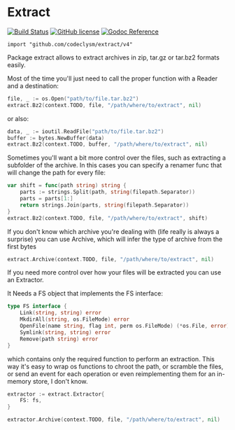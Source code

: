 # Extract

[![Build Status](https://github.com/codeclysm/extract/actions/workflows/test.yaml/badge.svg?branch=master)](https://github.com/codeclysm/extract/actions/workflows/test.yaml)
[![GitHub license](https://img.shields.io/badge/license-MIT-blue.svg)](https://raw.githubusercontent.com/codeclysm/extract/master/LICENSE)
[![Godoc Reference](https://img.shields.io/badge/Godoc-Reference-blue.svg)](https://godoc.org/github.com/codeclysm/extract)

    import "github.com/codeclysm/extract/v4"

Package extract allows to extract archives in zip, tar.gz or tar.bz2 formats
easily.

Most of the time you'll just need to call the proper function with a Reader and
a destination:

```go
file, _ := os.Open("path/to/file.tar.bz2")
extract.Bz2(context.TODO, file, "/path/where/to/extract", nil)
```

or also:

```go
data, _ := ioutil.ReadFile("path/to/file.tar.bz2")
buffer := bytes.NewBuffer(data)
extract.Bz2(context.TODO, buffer, "/path/where/to/extract", nil)
```

Sometimes you'll want a bit more control over the files, such as extracting a
subfolder of the archive. In this cases you can specify a renamer func that will
change the path for every file:

```go
var shift = func(path string) string {
    parts := strings.Split(path, string(filepath.Separator))
    parts = parts[1:]
    return strings.Join(parts, string(filepath.Separator))
}
extract.Bz2(context.TODO, file, "/path/where/to/extract", shift)
```

If you don't know which archive you're dealing with (life really is always a surprise) you can use Archive, which will infer the type of archive from the first bytes

```go
extract.Archive(context.TODO, file, "/path/where/to/extract", nil)
```

If you need more control over how your files will be extracted you can use an Extractor.

It Needs a FS object that implements the FS interface:

```go
type FS interface {
    Link(string, string) error
    MkdirAll(string, os.FileMode) error
    OpenFile(name string, flag int, perm os.FileMode) (*os.File, error)
    Symlink(string, string) error
    Remove(path string) error
}
```

which contains only the required function to perform an extraction. This way it's easy to wrap os functions to
chroot the path, or scramble the files, or send an event for each operation or even reimplementing them for an in-memory store, I don't know.

```go
extractor := extract.Extractor{
    FS: fs,
}

extractor.Archive(context.TODO, file, "/path/where/to/extract", nil)
```
